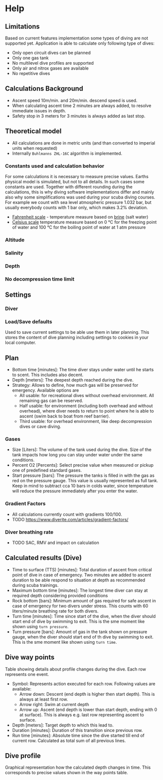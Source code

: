 # Help

## Limitations

Based on current features implementation some types of diving are not supported yet. Application is able to calculate only following type of dives:

* Only open circuit dives can be planned
* Only one gas tank
* No multilevel dive profiles are supported
* Only air and nitrox gases are available
* No repetitive dives

## Calculations Background

* Ascent speed 10m/min. and 20m/min. descend speed is used.
* When calculating ascent time 2 minutes are always added, to resolve immediate issues in depth.
* Safety stop in 3 meters for 3 minutes is always added as last stop.

## Theoretical model

* All calculations are done in metric units (and than converted to imperial units when requested)
* Internally `Buhlmanns ZHL-16C` algorithm is implemented.

### Constants used and calculation behavior

For some calculations it is necessary to measure precise values. Earths physical model is simulated, but not to all details. In such cases some constants are used.
Together with different rounding during the calculations, this is why diving software implementations differ and mainly also why some simplifications was used during your scuba diving courses.
For example we count with sea level atmospheric pressure 1.032 bar, but usually everybody counts with 1 bar only, which makes 3.2% deviation.

* [Fahrenheit  scale](https://en.wikipedia.org/wiki/Fahrenheit) - temperature measure based on [brine](https://en.wikipedia.org/wiki/Brine) (salt water)
* [Celsius scale](https://en.wikipedia.org/wiki/Celsius) temperature measure based on 0 °C for the freezing point of water and 100 °C for the boiling point of water at 1 atm pressure

### Altitude

### Salinity

### Depth

### No decompression time limit

## Settings

### Diver

### Load/Save defaults

Used to save current settings to be able use them in later planning. This stores the content of dive planning including settings to cookies in your local computer.

## Plan

* Bottom time [minutes]: The time diver stays under water until he starts to scent. This includes also decent.
* Depth [meters]: The deepest depth reached during the dive.
* Strategy: Allows to define, how much gas will be preserved for emergency. Available options are
  * All usable: for recreational dives without overhead environment. All remaining gas can be reserved.
  * Half usable: for environment (including both overhead and without overhead), where diver needs to return to point where he is able to ascent (swim back to boat from reef barrier).
  * Third usable: for overhead environment, like deep decompression dives or cave diving.

### Gases

* Size [Liters]: The volume of the tank used during the dive. Size of the tank impacts how long you can stay under water under the same conditions.
* Percent O2 [Percents]: Select precise value when measured or pickup one of predefined standard gases.
* Start pressure [bars]: The pressure the tanks is filled in with the gas as red on the pressure gauge. This value is usually represented as full tank. Keep in mind to subtract cca 10 bars in colds water, since temperature will reduce the pressure immediately after you enter the water.

### Gradient Factors

* All calculations currently count with gradients 100/100.
* TODO https://www.diverite.com/articles/gradient-factors/

### Diver breathing rate

* TODO SAC, RMV and impact on calculation

## Calculated results (Dive)

* Time to surface (TTS) [minutes]: Total duration of ascent from critical point of dive in case of emergency. Two minutes are added to ascent duration to be able respond to situation at depth as recommended during scuba trainings.
* Maximum bottom time [minutes]: The longest time diver can stay at required depth considering provided conditions
* Rock bottom [bars]: Minimum amount of gas required for safe ascent in case of emergency for two divers under stress. This counts with 60 liters/minute breathing rate for both divers.
* Turn time [minutes]: Time since start of the dive, when the diver should start end of dive by swimming to exit. This is the sme moment like shown using `turn pressure`.
* Turn pressure [bars]: Amount of gas in the tank shown on pressure gauge, when the diver should start end of th dive by swimming to exit. This is the sme moment like shown using `turn time`.

## Dive way points

Table showing details about profile changes during the dive. Each row represents one event.

* Symbol: Represents action executed for each row. Following values are available:
  * Arrow down: Descent (end depth is higher then start depth). This is always at least first row.
  * Arrow right: Swim at current depth
  * Arrow up: Ascent (end depth is lower than start depth, ending with 0 at surface). This is always e.g. last row representing ascent to surface.
* Depth [meters]: Target depth to which this lead to.
* Duration [minutes]: Duration of this transition since previous row.
* Run time [minutes]: Absolute time since the dive started till end of current row. Calculated as total sum of all previous lines.

## Dive profile

Graphical representation how the calculated depth changes in time. This corresponds to precise values shown in the way points table.
